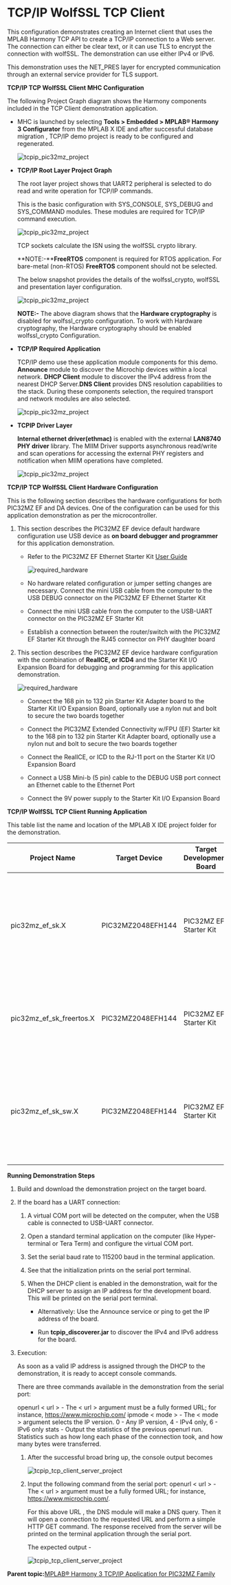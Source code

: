 # TCP/IP WolfSSL TCP Client

This configuration demonstrates creating an Internet client that uses the MPLAB Harmony TCP API to create a TCP/IP connection to a Web server. The connection can either be clear text, or it can use TLS to encrypt the connection with wolfSSL. The demonstration can use either IPv4 or IPv6.

This demonstration uses the NET\_PRES layer for encrypted communication through an external service provider for TLS support.

**TCP/IP TCP WolfSSL Client MHC Configuration**

The following Project Graph diagram shows the Harmony components included in the TCP Client demonstration application.

-   MHC is launched by selecting **Tools \> Embedded \> MPLAB® Harmony 3 Configurator** from the MPLAB X IDE and after successful database migration , TCP/IP demo project is ready to be configured and regenerated.

    ![tcpip_pic32mz_project](../../docs/GUID-9B937DEB-C777-4C34-A7F8-2996E32EE5E1-low.png)

-   **TCP/IP Root Layer Project Graph**

    The root layer project shows that UART2 peripheral is selected to do read and write operation for TCP/IP commands.

    This is the basic configuration with SYS\_CONSOLE, SYS\_DEBUG and SYS\_COMMAND modules. These modules are required for TCP/IP command execution.

    ![tcpip_pic32mz_project](../../docs/GUID-CBC51FBA-7C41-452D-8D42-345A4DFDBAFA-low.png)

    TCP sockets calculate the ISN using the wolfSSL crypto library.

    **NOTE:-****FreeRTOS** component is required for RTOS application. For bare-metal \(non-RTOS\) **FreeRTOS** component should not be selected.

    The below snapshot provides the details of the wolfssl\_crypto, wolfSSL and presentation layer configuration.

    ![tcpip_pic32mz_project](../../docs/GUID-EDFCC477-0CE1-47CE-AC8E-9FC2483C7CF1-low.png)

    **NOTE:-** The above diagram shows that the **Hardware cryptography** is disabled for wolfssl\_crypto configuration. To work with Hardware cryptography, the Hardware cryptography should be enabled wolfssl\_crypto Configuration.

-   **TCP/IP Required Application**

    TCP/IP demo use these application module components for this demo. **Announce** module to discover the Microchip devices within a local network. **DHCP Client** module to discover the IPv4 address from the nearest DHCP Server.**DNS Client** provides DNS resolution capabilities to the stack. During these components selection, the required transport and network modules are also selected.

    ![tcpip_pic32mz_project](../../docs/GUID-FD0D3593-39B5-470C-9F52-E0B56AE8F927-low.png)

-   **TCPIP Driver Layer**

    **Internal ethernet driver\(ethmac\)** is enabled with the external **LAN8740 PHY driver** library. The MIIM Driver supports asynchronous read/write and scan operations for accessing the external PHY registers and notification when MIIM operations have completed.

    ![tcpip_pic32mz_project](../../docs/GUID-060D07A9-FE8E-4381-9550-8D0F45A95323-low.png)


**TCP/IP TCP WolfSSL Client Hardware Configuration**

This is the following section describes the hardware configurations for both PIC32MZ EF and DA devices. One of the configuration can be used for this application demonstration as per the microcontroller.

1.  This section describes the PIC32MZ EF device default hardware configuration use USB device as **on board debugger and programmer** for this application demonstration.

    -   Refer to the PIC32MZ EF Ethernet Starter Kit [User Guide](http://ww1.microchip.com/downloads/en/devicedoc/70005230b.pdf)

        ![required_hardware](../../docs/GUID-D271A617-441D-4CA4-B92C-BCD1DF80C669-low.png)

    -   No hardware related configuration or jumper setting changes are necessary. Connect the mini USB cable from the computer to the USB DEBUG connector on the PIC32MZ EF Ethernet Starter Kit

    -   Connect the mini USB cable from the computer to the USB-UART connector on the PIC32MZ EF Starter Kit

    -   Establish a connection between the router/switch with the PIC32MZ EF Starter Kit through the RJ45 connector on PHY daughter board

2.  This section describes the PIC32MZ EF device hardware configuration with the combination of **RealICE, or ICD4** and the Starter Kit I/O Expansion Board for debugging and programming for this application demonstration.

    ![required_hardware](../../docs/GUID-3E034137-03DA-4203-92E9-90F1A606DE82-low.png)

    -   Connect the 168 pin to 132 pin Starter Kit Adapter board to the Starter Kit I/O Expansion Board, optionally use a nylon nut and bolt to secure the two boards together

    -   Connect the PIC32MZ Extended Connectivity w/FPU \(EF\) Starter kit to the 168 pin to 132 pin Starter Kit Adapter board, optionally use a nylon nut and bolt to secure the two boards together

    -   Connect the RealICE, or ICD to the RJ-11 port on the Starter Kit I/O Expansion Board

    -   Connect a USB Mini-b \(5 pin\) cable to the DEBUG USB port connect an Ethernet cable to the Ethernet Port

    -   Connect the 9V power supply to the Starter Kit I/O Expansion Board


**TCP/IP WolfSSL TCP Client Running Application**

This table list the name and location of the MPLAB X IDE project folder for the demonstration.

|Project Name|Target Device|Target Development Board|Description|
|------------|-------------|------------------------|-----------|
|pic32mz\_ef\_sk.X|PIC32MZ2048EFH144|PIC32MZ EF Starter Kit|Demonstrates the wolfSSL TCP Client on a development board with PIC32MZ2048EFH144 device and LAN8740 PHY daughter board. This is a bare-metal \(non-RTOS\) implementation. WolfSSL Hardware crypto enabled|
|pic32mz\_ef\_sk\_freertos.X|PIC32MZ2048EFH144|PIC32MZ EF Starter Kit|Demonstrates the wolfSSL TCP Client on development board with PIC32MZ2048EFH144 device and LAN8740 PHY daughter board. This implementation is based on FreeRTOS.|
|pic32mz\_ef\_sk\_sw.X|PIC32MZ2048EFH144|PIC32MZ EF Starter Kit|Demonstrates the wolfSSL TCP Client on a development board with PIC32MZ2048EFH144 device with and LAN8740 PHY daughter board. This is a bare-metal \(non-RTOS\) implementation. WolfSSL Software crypto enabled|

**Running Demonstration Steps**

1.  Build and download the demonstration project on the target board.

2.  If the board has a UART connection:

    1.  A virtual COM port will be detected on the computer, when the USB cable is connected to USB-UART connector.

    2.  Open a standard terminal application on the computer \(like Hyper-terminal or Tera Term\) and configure the virtual COM port.

    3.  Set the serial baud rate to 115200 baud in the terminal application.

    4.  See that the initialization prints on the serial port terminal.

    5.  When the DHCP client is enabled in the demonstration, wait for the DHCP server to assign an IP address for the development board. This will be printed on the serial port terminal.

        -   Alternatively: Use the Announce service or ping to get the IP address of the board.

        -   Run **tcpip\_discoverer.jar** to discover the IPv4 and IPv6 address for the board.

3.  Execution:

    As soon as a valid IP address is assigned through the DHCP to the demonstration, it is ready to accept console commands.

    There are three commands available in the demonstration from the serial port:

    openurl < url \> - The < url \> argument must be a fully formed URL; for instance, https://www.microchip.com/ ipmode < mode \> - The < mode \> argument selects the IP version. 0 - Any IP version, 4 - IPv4 only, 6 - IPv6 only stats - Output the statistics of the previous openurl run. Statistics such as how long each phase of the connection took, and how many bytes were transferred.

    1.  After the successful broad bring up, the console output becomes

        ![tcpip_tcp_client_server_project](../../docs/GUID-C9E7CA5D-6230-4AD1-9421-274D3EC5A983-low.png)

    2.  Input the following command from the serial port: openurl < url \> - The < url \> argument must be a fully formed URL; for instance, https://www.microchip.com/.

        For this above URL , the DNS module will make a DNS query. Then it will open a connection to the requested URL and perform a simple HTTP GET command. The response received from the server will be printed on the terminal application through the serial port.

        The expected output -

        ![tcpip_tcp_client_server_project](../../docs/GUID-321C1EF4-E13E-42B1-A7F9-B54E9B8CAF77-low.png)


**Parent topic:**[MPLAB® Harmony 3 TCP/IP Application for PIC32MZ Family](../../docs/GUID-E3619664-D1A4-427D-A50A-7CBF1634F410.md)

